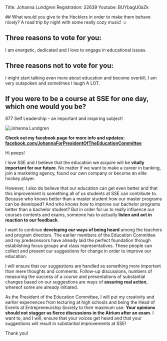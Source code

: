 Title: Johanna Lundgren
Registration: 22639
Youtube: BUYbagU0aZk

<section class="well" markdown="1">
## What would you give to the Hecklers in order to make them behave nicely?
A road trip by night with some really cozy music! ☺

## Three reasons to vote for you:
I am energetic, dedicated and I love to engage in educational issues.

## Three reasons not to vote for you:
I might start talking even more about education and become overkill, I am very outspoken and sometimes I laugh A LOT.

## If you were to be a course at SSE for one day, which one would you be?
877 Self Leadership – an important and inspiring subject!
</section>

![Johanna Lundgren][short-pork]

**Check out my facebook page for more info and updates: [facebook.com/JohannaForPresidentOfTheEducationCommittee][facebook]**

Hi peeps!

I love SSE and I believe that the education we acquire will be **vitally important for our future**. No matter if we want to make a career in banking, join a marketing agency, found our own company or become an elite hockey player.

However, I also do believe that our education can get even better and that this improvement is something all of us students at SSE can contribute to. Because who knows better than a master student how our master programs can be developed? And who knows how to improve our bachelor programs better than a bachelor student? But in order for us to really influence our courses contents and exams, someone has to actually **listen and act in reaction to our feedback**.

I want to continue **developing our ways of being heard** among the teachers and program directors. The earlier members of the Education Committee and my predecessors have already laid the perfect foundation through establishing focus groups and class representatives. These people can collect and present our suggestions for change in order to improve our education.

I will ensure that our suggestions are handled as something more important than mere thoughts and comments. Follow-up discussions, numbers of measuring the success of a course and presentations of substantial changes based on our suggestions are ways of **assuring real action**, whereof some are already initiated.

As the President of the Education Committee, I will put my creativity and earlier experiences from lecturing at high schools and being the Head of Events at Entrepreneurship Society to their maximum use. **Your opinions should not stagger as fierce discussions in the Atrium after an exam**. I want to, and I will, ensure that your voices get heard and that your suggestions will result in substantial improvements at SSE!

Thank you!

[facebook]: https://www.facebook.com/JohannaForPresidentOfTheEducationCommittee
[short-pork]: /static/images/extra/johanna-lundgren.jpg

